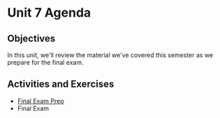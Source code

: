 # Unit 7 Agenda

## Objectives

In this unit, we'll review the material we've covered this semester as we prepare for the final exam.

## Activities and Exercises

  + [Final Exam Prep](/exams/final.md)
  + Final Exam
